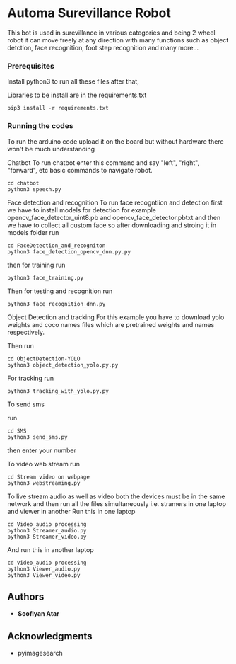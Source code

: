 # Automa Surevillance Robot

This bot is used in surevillance in various categories and being 2 wheel robot it can move freely at any direction with many functions such as object detction, face recognition, foot step recognition and many more...

### Prerequisites
Install python3 to run all these files after that, 

Libraries to be install are in the requirements.txt

```
pip3 install -r requirements.txt
```

### Running the codes

To run the arduino code upload it on the board but without hardware there won't be much understanding

Chatbot
To run chatbot enter this command and say "left", "right", "forward", etc basic commands to navigate robot.

```
cd chatbot
python3 speech.py
```

Face detection and recognition
To run face recogntiion and detection first we have to install models for detection for example opencv_face_detector_uint8.pb and opencv_face_detector.pbtxt and then we have to collect all custom face so after downloading and stroing it in models folder run

```
cd FaceDetection_and_recogniton
python3 face_detection_opencv_dnn.py.py
```

then for training run
```
python3 face_training.py
```

Then for testing and recognition run
```
python3 face_recognition_dnn.py
```

Object Detection and tracking 
For this example you have to download yolo weights and coco names files which are pretrained weights and names respectively.

Then run
```
cd ObjectDetection-YOLO
python3 object_detection_yolo.py.py
```

For tracking
run
```
python3 tracking_with_yolo.py.py
```


To send sms 

run
```
cd SMS
python3 send_sms.py
```
then enter your number

To video web stream run 
```
cd Stream video on webpage
python3 webstreaming.py
```

To live stream audio as well as video both the devices must be in the same network and then run all the files simultaneously i.e. stramers in one laptop and viewer in another
Run this in one laptop
```
cd Video_audio processing
python3 Streamer_audio.py
python3 Streamer_video.py
```
And run this in another laptop
```
cd Video_audio processing
python3 Viewer_audio.py
python3 Viewer_video.py
```

## Authors

* **Soofiyan Atar**


## Acknowledgments

* pyimagesearch

 
